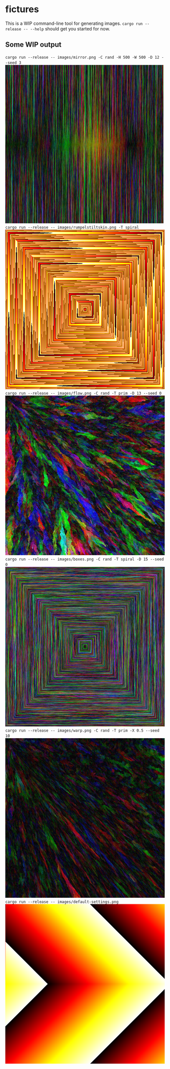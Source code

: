 # fictures
This is a WIP command-line tool for generating images. `cargo run --release -- --help` should get you started for now.

## Some WIP output
`cargo run --release -- images/mirror.png -C rand -H 500 -W 500 -D 12 --seed 3`
![Mirror](./images/mirror.png)
`cargo run --release -- images/rumpelstiltskin.png -T spiral`
![Rumpelstiltskin](./images/rumpelstiltskin.png)
`cargo run --release -- images/flow.png -C rand -T prim -D 13 --seed 0`
![Flow](./images/flow.png)
`cargo run --release -- images/boxes.png -C rand -T spiral -D 15 --seed 0`
![Boxes](./images/boxes.png)
`cargo run --release -- images/warp.png -C rand -T prim -X 0.5 --seed 10`
![Warp](./images/warp.png)
`cargo run --release -- images/default-settings.png`
![Default](./images/default-settings.png)
